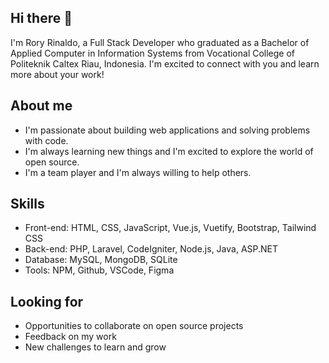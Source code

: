 ## Hi there 👋

I'm Rory Rinaldo, a Full Stack Developer who graduated as a Bachelor of Applied Computer in Information Systems from Vocational College of Politeknik Caltex Riau, Indonesia. I'm excited to connect with you and learn more about your work! 

**About me**
---
* I'm passionate about building web applications and solving problems with code.
* I'm always learning new things and I'm excited to explore the world of open source.
* I'm a team player and I'm always willing to help others.

**Skills**
----
* Front-end: HTML, CSS, JavaScript, Vue.js, Vuetify, Bootstrap, Tailwind CSS
* Back-end: PHP, Laravel, CodeIgniter, Node.js, Java, ASP.NET
* Database: MySQL, MongoDB, SQLite
* Tools: NPM, Github, VSCode, Figma

**Looking for**
---
* Opportunities to collaborate on open source projects
* Feedback on my work
* New challenges to learn and grow


